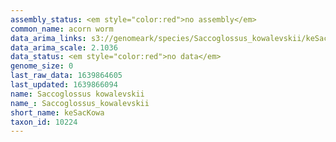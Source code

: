 ```yaml
---
assembly_status: <em style="color:red">no assembly</em>
common_name: acorn worm
data_arima_links: s3://genomeark/species/Saccoglossus_kowalevskii/keSacKowa2/genomic_data/arima/<br>
data_arima_scale: 2.1036
data_status: <em style="color:red">no data</em>
genome_size: 0
last_raw_data: 1639864605
last_updated: 1639866094
name: Saccoglossus kowalevskii
name_: Saccoglossus_kowalevskii
short_name: keSacKowa
taxon_id: 10224
---
```

